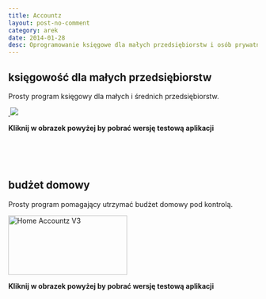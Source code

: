 ```yaml
---
title: Accountz
layout: post-no-comment
category: arek
date: 2014-01-28
desc: Oprogramowanie księgowe dla małych przedsiębiorstw i osób prywatnych.
---
```


księgowość dla małych przedsiębiorstw
----------------------------------------

Prosty program księgowy dla małych i średnich przedsiębiorstw. 

<a href='http://www.accountz.com#oid=1002_1_banner_6' target='_new' >
<img src='https://accountz.myomnistar.com/banner.php?id=6_1002_1' border='0' height='0' width='0' />
<img src='https://accountz.myomnistar.com/admin/images/banner/Business_V3_240x120_1391078144.gif' border='0' />
</a>


**Kliknij w obrazek powyżej by pobrać wersję testową aplikacji**  

<p><br><br><br></p>

budżet domowy
---------------

Prosty program pomagający utrzymać budżet domowy pod kontrolą.

<a href="http://www.accountz.com/AIDLink.php?BID=14695&AID=42428" target=_new>
<img src="http://cdn.shopify.com/s/files/1/0249/5677/files/Home_V3_240x120.gif?4315" border="0" width="240" height="120" alt="Home Accountz V3">
</a>

**Kliknij w obrazek powyżej by pobrać wersję testową aplikacji** 